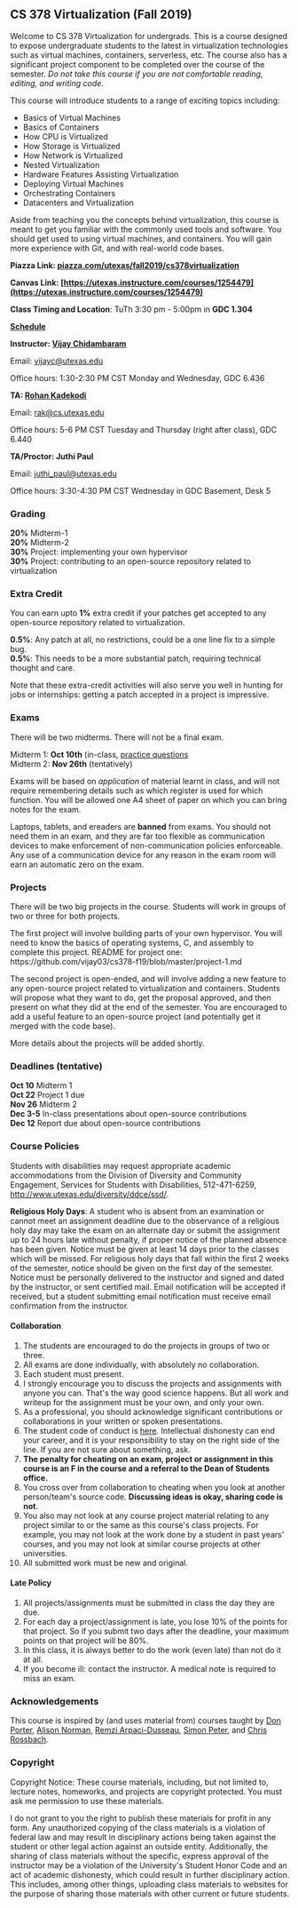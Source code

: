 ## CS 378 Virtualization (Fall 2019)

Welcome to CS 378 Virtualization for undergrads. This is a course designed to expose undergraduate students to the latest in virtualization technologies such as virtual machines, containers, serverless, etc. The course also has a significant project component to be completed over the course of the semester. *Do not take this course if you are not comfortable reading, editing, and writing code*. 

 This course will introduce students to
  a range of exciting topics including:
  <ul>
    <li>Basics of Virtual Machines</li>
    <li>Basics of Containers</li>
    <li>How CPU is Virtualized</li>
    <li>How Storage is Virtualized</li>
    <li>How Network is Virtualized</li>
    <li>Nested Virtualization</li>
    <li>Hardware Features Assisting Virtualization</li>
    <li>Deploying Virtual Machines</li>
    <li>Orchestrating Containers</li>
    <li>Datacenters and Virtualization</li>
  </ul>

Aside from teaching you the concepts behind virtualization, this course is meant to get you familiar with the commonly used tools and software. You should get used to using virtual machines, and containers. You will gain more experience with Git, and with real-world code bases.

**Piazza Link: [piazza.com/utexas/fall2019/cs378virtualization](http://piazza.com/utexas/fall2019/cs378virtualization)** 

**Canvas Link: [https://utexas.instructure.com/courses/1254479](https://utexas.instructure.com/courses/1254479)** 

**Class Timing and Location**: TuTh 3:30 pm - 5:00pm in **GDC 1.304**

**[Schedule](https://github.com/vijay03/cs378-f19/blob/master/schedule.md)**

**Instructor: [Vijay Chidambaram](https://www.cs.utexas.edu/~vijay/)**

Email: vijayc@utexas.edu

Office hours: 1:30-2:30 PM CST Monday and Wednesday, GDC 6.436

**TA: [Rohan Kadekodi](https://www.cs.utexas.edu/~rak/)**

Email: rak@cs.utexas.edu

Office hours: 5-6 PM CST Tuesday and Thursday (right after class), GDC 6.440

**TA/Proctor: Juthi Paul**

Email: juthi_paul@utexas.edu

Office hours: 3:30-4:30 PM CST Wednesday in GDC Basement, Desk 5

### Grading 

**20%** Midterm-1 <br>
**20%** Midterm-2 <br>
**30%** Project: implementing your own hypervisor <br>
**30%** Project: contributing to an open-source repository related to virtualization <br>

### Extra Credit

You can earn upto **1%** extra credit if your patches get accepted to any open-source repository related to virtualization. 

**0.5%**: Any patch at all, no restrictions, could be a one line fix to a simple bug.<br>
**0.5%**: This needs to be a more substantial patch, requiring technical thought and care. 

Note that these extra-credit activities will also serve you well in hunting for jobs or internships: getting a patch accepted in a project is impressive.

### Exams

There will be two midterms. There will not be a final exam.

Midterm 1: **Oct 10th** (in-class, [practice questions](midterm1-practice-questions.md) <br>
Midterm 2: **Nov 26th** (tentatively) <br>

Exams will be based on *application* of material learnt in class, and
will not require remembering details such as which register is used
for which function. You will be allowed one A4 sheet of paper on which
you can bring notes for the exam.

Laptops, tablets, and ereaders are **banned** from exams. You should
not need them in an exam, and they are far too flexible as
communication devices to make enforcement of non-communication
policies enforceable. Any use of a communication device for any reason
in the exam room will earn an automatic zero on the exam.

### Projects

<p>There will be two big projects in the course. Students will work in
  groups of two or three for both projects.</p>

<p>The first project will involve building parts of your own
  hypervisor. You will need to know the basics of operating systems,
  C, and assembly to complete this project. README for project one:
  https://github.com/vijay03/cs378-f19/blob/master/project-1.md </p>

<p>The second project is open-ended, and will involve adding a new
  feature to any open-source project related to virtualization and
  containers. Students will propose what they want to do, get the
  proposal approved, and then present on what they did at the end of
  the semester. You are encouraged to add a useful feature to an
  open-source project (and potentially get it merged with the code
  base).</p>

<p>More details about the projects will be added shortly.</p>

### Deadlines (tentative)

**Oct 10** Midterm 1 <br>
**Oct 22** Project 1 due <br>
**Nov 26** Midterm 2 <br>
**Dec 3-5** In-class presentations about open-source contributions <br>
**Dec 12** Report due about open-source contributions <br>

### Course Policies

<p>Students with disabilities may request appropriate academic
accommodations from the Division of Diversity and Community
Engagement, Services for Students with Disabilities, 512-471-6259,
<a href="http://www.utexas.edu/diversity/ddce/ssd/">http://www.utexas.edu/diversity/ddce/ssd/</a>.</p>

<p><b>Religious Holy Days</b>: A student who is absent from an
examination or cannot meet an assignment deadline due to the
observance of a religious holy day may take the exam on an alternate
day or submit the assignment up to 24 hours late without penalty, if
proper notice of the planned absence has been given. Notice must be
given at least 14 days prior to the classes which will be missed. For
religious holy days that fall within the first 2 weeks of the
semester, notice should be given on the first day of the
semester. Notice must be personally delivered to the instructor and
signed and dated by the instructor, or sent certified mail. Email
notification will be accepted if received, but a student submitting
email notification must receive email confirmation from the
instructor.</p>

#### Collaboration 

1. The students are encouraged to do the projects in groups of two or three.
2. All exams are done individually, with absolutely no collaboration.
3. Each student must present.
4. I strongly encourage you to discuss the projects and assignments with
anyone you can. That's the way good science happens. But all work and
writeup for the assignment must be your own, and only your own.
5. As a professional, you should acknowledge significant contributions or
collaborations in your written or spoken presentations.
6. The student code of conduct
is <a href="http://www.cs.utexas.edu/users/ear/CodeOfConduct.html">here</a>. Intellectual
dishonesty can end your career, and it is your responsibility to stay
on the right side of the line. If you are not sure about something,
  ask.
7. **The penalty for cheating on an exam, project or assignment in
    this course is an F in the course and a referral to the Dean of
    Students office.**
8. You cross over from collaboration to cheating when you look at
    another person/team's source code. **Discussing ideas is okay,
  sharing code is not**.
9. You also may not look at any course project material relating to
  any project similar to or the same as this course's class
  projects. For example, you may not look at the work done by a
  student in past years' courses, and you may not look at similar
  course projects at other universities.
10. All submitted work must be new and original.

#### Late Policy

1. All projects/assignments must be submitted in class the day they
are due.
2. For each day a project/assignment is late, you lose 10% of the
  points for that project. So if you submit two days after the
  deadline, your maximum points on that project will be 80%.
3. In this class, it is always better to do the work (even late) than not
do it at all.
4. If you become ill: contact the instructor. A medical note is
 required to miss an exam.

### Acknowledgements

This course is inspired by (and uses material from) courses taught
  by <a href="http://www.cs.unc.edu/~porter/">Don
  Porter</a>, <a href="www.cs.utexas.edu/~ans">Alison
  Norman</a>, <a href="http://pages.cs.wisc.edu/~remzi/">Remzi
  Arpaci-Dusseau</a>, <a href="http://www.cs.utexas.edu/~simon/">Simon
  Peter</a>, and <a href="https://www.cs.utexas.edu/~rossbach/">Chris
  Rossbach</a>.
  
### Copyright

<p>Copyright Notice: These course materials, including, but not
  limited to, lecture notes, homeworks, and projects are copyright
  protected.  You must ask me permission to use these materials.</p>

<p>I do not grant to you the right to publish these materials for profit
  in any form. Any unauthorized copying of the class materials is a
  violation of federal law and may result in disciplinary actions
  being taken against the student or other legal action against an
  outside entity. Additionally, the sharing of class materials without
  the specific, express approval of the instructor may be a violation
  of the University's Student Honor Code and an act of academic
  dishonesty, which could result in further disciplinary action. This
  includes, among other things, uploading class materials to websites
  for the purpose of sharing those materials with other current or
  future students.
